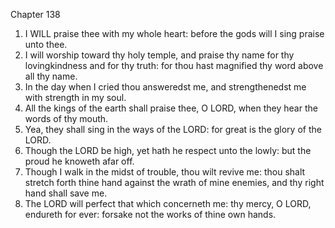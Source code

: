 

Chapter 138

1. I WILL praise thee with my whole heart: before the gods will I sing praise unto thee.
2. I will worship toward thy holy temple, and praise thy name for thy lovingkindness and for thy truth: for thou hast magnified thy word above all thy name.
3. In the day when I cried thou answeredst me, and strengthenedst me with strength in my soul.
4. All the kings of the earth shall praise thee, O LORD, when they hear the words of thy mouth.
5. Yea, they shall sing in the ways of the LORD: for great is the glory of the LORD.
6. Though the LORD be high, yet hath he respect unto the lowly: but the proud he knoweth afar off.
7. Though I walk in the midst of trouble, thou wilt revive me: thou shalt stretch forth thine hand against the wrath of mine enemies, and thy right hand shall save me.
8. The LORD will perfect that which concerneth me: thy mercy, O LORD, endureth for ever: forsake not the works of thine own hands.

